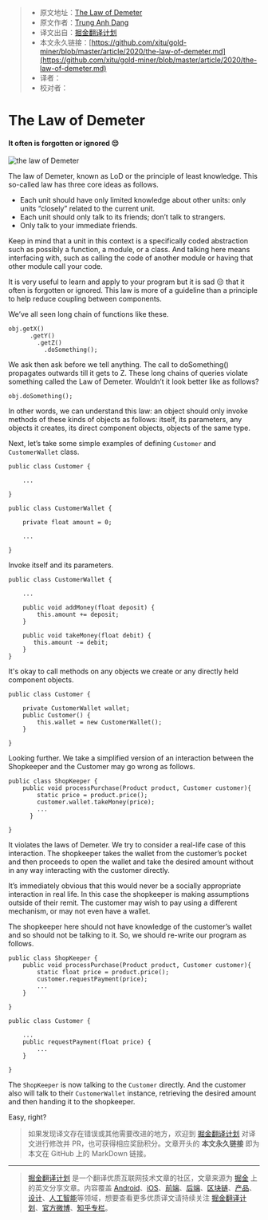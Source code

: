 > * 原文地址：[The Law of Demeter](https://levelup.gitconnected.com/the-law-of-demeter-4bd40aa21cbe)
> * 原文作者：[Trung Anh Dang](https://medium.com/@dangtrunganh)
> * 译文出自：[掘金翻译计划](https://github.com/xitu/gold-miner)
> * 本文永久链接：[https://github.com/xitu/gold-miner/blob/master/article/2020/the-law-of-demeter.md](https://github.com/xitu/gold-miner/blob/master/article/2020/the-law-of-demeter.md)
> * 译者：
> * 校对者：

# The Law of Demeter

#### It often is forgotten or ignored 😔

![the law of Demeter](https://cdn-images-1.medium.com/max/2800/1*Q2hIGRJoa-s-CNx9KpZPeQ.jpeg)

The law of Demeter, known as LoD or the principle of least knowledge. This so-called law has three core ideas as follows.

* Each unit should have only limited knowledge about other units: only units “closely” related to the current unit.
* Each unit should only talk to its friends; don’t talk to strangers.
* Only talk to your immediate friends.

Keep in mind that a unit in this context is a specifically coded abstraction such as possibly a function, a module, or a class. And talking here means interfacing with, such as calling the code of another module or having that other module call your code.

It is very useful to learn and apply to your program but it is sad 😔 that it often is forgotten or ignored. This law is more of a guideline than a principle to help reduce coupling between components.

We’ve all seen long chain of functions like these.

```
obj.getX()
      .getY()
        .getZ()
          .doSomething();
```

We ask then ask before we tell anything. The call to doSomething() propagates outwards till it gets to Z. These long chains of queries violate something called the Law of Demeter. Wouldn’t it look better like as follows?

```
obj.doSomething();
```

In other words, we can understand this law: an object should only invoke methods of these kinds of objects as follows: itself, its parameters, any objects it creates, its direct component objects, objects of the same type.

Next, let’s take some simple examples of defining `Customer` and `CustomerWallet` class.

```
public class Customer {
    
    ...

}

public class CustomerWallet {

    private float amount = 0;

    ...

}
```

Invoke itself and its parameters.

```
public class CustomerWallet {

    ...

    public void addMoney(float deposit) {
        this.amount += deposit;
    }

    public void takeMoney(float debit) {
       this.amount -= debit;
    }
}
```

It's okay to call methods on any objects we create or any directly held component objects.

```
public class Customer {
    
    private CustomerWallet wallet;
    public Customer() {
        this.wallet = new CustomerWallet();
    }

}
```

Looking further. We take a simplified version of an interaction between the Shopkeeper and the Customer may go wrong as follows.

```
public class ShopKeeper {
    public void processPurchase(Product product, Customer customer){
        static price = product.price();
        customer.wallet.takeMoney(price);
        ...
      }

}
```

It violates the laws of Demeter. We try to consider a real-life case of this interaction. The shopkeeper takes the wallet from the customer’s pocket and then proceeds to open the wallet and take the desired amount without in any way interacting with the customer directly.

It’s immediately obvious that this would never be a socially appropriate interaction in real life. In this case the shopkeeper is making assumptions outside of their remit. The customer may wish to pay using a different mechanism, or may not even have a wallet.

The shopkeeper here should not have knowledge of the customer’s wallet and so should not be talking to it. So, we should re-write our program as follows.

```
public class ShopKeeper {
    public void processPurchase(Product product, Customer customer){
        static float price = product.price();
        customer.requestPayment(price);
        ...
    }

}

public class Customer {
    
    ...
    public requestPayment(float price) {
        ...
    }

}
```

The `ShopKeeper` is now talking to the `Customer` directly. And the customer also will talk to their `CustomerWallet` instance, retrieving the desired amount and then handing it to the shopkeeper.

Easy, right?

> 如果发现译文存在错误或其他需要改进的地方，欢迎到 [掘金翻译计划](https://github.com/xitu/gold-miner) 对译文进行修改并 PR，也可获得相应奖励积分。文章开头的 **本文永久链接** 即为本文在 GitHub 上的 MarkDown 链接。

---

> [掘金翻译计划](https://github.com/xitu/gold-miner) 是一个翻译优质互联网技术文章的社区，文章来源为 [掘金](https://juejin.im) 上的英文分享文章。内容覆盖 [Android](https://github.com/xitu/gold-miner#android)、[iOS](https://github.com/xitu/gold-miner#ios)、[前端](https://github.com/xitu/gold-miner#前端)、[后端](https://github.com/xitu/gold-miner#后端)、[区块链](https://github.com/xitu/gold-miner#区块链)、[产品](https://github.com/xitu/gold-miner#产品)、[设计](https://github.com/xitu/gold-miner#设计)、[人工智能](https://github.com/xitu/gold-miner#人工智能)等领域，想要查看更多优质译文请持续关注 [掘金翻译计划](https://github.com/xitu/gold-miner)、[官方微博](http://weibo.com/juejinfanyi)、[知乎专栏](https://zhuanlan.zhihu.com/juejinfanyi)。
